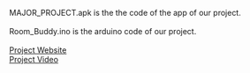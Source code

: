 MAJOR_PROJECT.apk is the the code of the app of our project.
<br><br>
Room_Buddy.ino is the arduino code of our project.
<br><br>
[Project Website](https://ritesh19384.wixsite.com/roombuddy)
<br>
[Project Video](https://youtu.be/smR9DUdHKb4)
